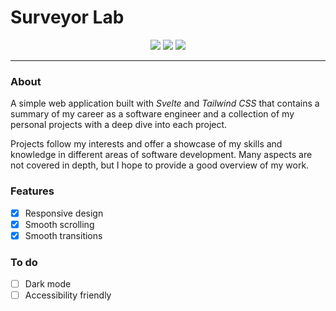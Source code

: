 # Surveyor Lab

<p align="center" >
  <img src="https://img.shields.io/badge/Svelte-4A4A55?style=for-the-badge&logo=svelte&logoColor=FF3E00" />
  <img src="https://img.shields.io/badge/JavaScript-F7DF1E?style=for-the-badge&logo=javascript&logoColor=black" />
  <img src="https://img.shields.io/badge/Tailwind_CSS-38B2AC?style=for-the-badge&logo=tailwind-css&logoColor=white" />
</p>

---

### About
A simple web application built with <i>Svelte</i> and <i>Tailwind CSS</i> that contains a summary of my career as a software engineer and a collection of my personal projects with a deep dive into each project.

Projects follow my interests and offer a showcase of my skills and knowledge in different areas of software development. Many aspects are not covered in depth, but I hope to provide a good overview of my work.

### Features
- [x] Responsive design
- [x] Smooth scrolling
- [x] Smooth transitions

### To do
- [ ] Dark mode
- [ ] Accessibility friendly
